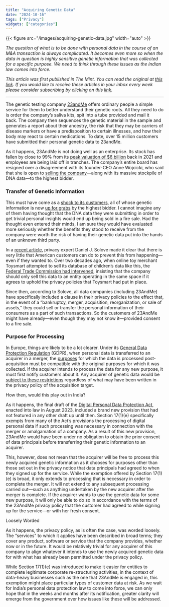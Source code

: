 ```yaml
---
title: "Acquiring Genetic Data"
date: "2024-10-16"
tags: ["Privacy"]
widgets: ["categories"]
---
```


{{< figure src="/images/acquiring-genetic-data.jpg" width="auto" >}}

_The question of what is to be done with personal data in the course of an M&A transaction is always complicated. It becomes even more so when the data in question is highly sensitive genetic information that was collected for a specific purpose. We need to think through these issues as the Indian law comes into force._

<!--more-->

_This article was first published in The Mint. You can read the original at [_this link_](https://www.livemint.com/opinion/online-views/data-privacy-mergers-and-acquisitions-personal-data-eu-gdpr-informed-consent-dpdp-law-11728961917737.html). If you would like to receive these articles in your inbox every week please consider subscribing by clicking on this [link](https://paragraph.xyz/@exmachina)._

---

The genetic testing company [23andMe](https://www.23andme.com/) offers ordinary people a simple service for them to better understand their genetic roots. All they need to do is order the company’s saliva kits, spit into a tube provided and mail it back. The company then sequences the genetic material in the sample and generates a report about their ancestry, the risk that they may be carriers of disease markers or have a predisposition to certain illnesses, and how their body may react to certain medications. To date, over 15 million customers have submitted their personal genetic data to 23andMe.

As it happens, 23AndMe is not doing well as an enterprise. Its stock has fallen by close to 99% from its [peak valuation of $6 billion](https://www.npr.org/2024/10/03/g-s1-25795/23andme-data-genetic-dna-privacy) back in 2021 and employees are being laid off in tranches. The company’s entire board has resigned over a disagreement with its founder-CEO Anne Wojcicki, who said that she is open to [selling the company](https://www.reuters.com/markets/deals/23andme-ceo-wojcicki-open-third-party-takeover-proposals-firm-filing-shows-2024-09-11/)—along with its massive stockpile of DNA data—to the highest bidder.

### Transfer of Genetic Information

This must have come as a [shock to its customers](https://www.eff.org/deeplinks/2024/10/sale-23andmes-data-would-be-bad-privacy-heres-what-customers-can-do), all of whose genetic information is now [up for grabs](https://www.theatlantic.com/health/archive/2024/09/23andme-dna-data-privacy-sale/680057/) by the highest bidder. I cannot imagine any of them having thought that the DNA data they were submitting in order to get trivial personal insights would end up being sold in a fire sale. Had the thought even entered their minds, I am sure they would have evaluated more seriously whether the benefits they stood to receive from the company were worth the risk of having their genetic data put into the hands of an unknown third party.

In a [recent article](https://teachprivacy.com/bankruptcy-sale-of-dna-data-from-toysmart-to-23andme/), privacy expert Daniel J. Solove made it clear that there is very little that American customers can do to prevent this from happening—even if they wanted to. Over two decades ago, when online toy merchant Toysmart attempted to sell its database of children’s data like this, the [Federal Trade Commission had intervened](https://www.ftc.gov/news-events/news/press-releases/2000/07/ftc-announces-settlement-bankrupt-website-toysmartcom-regarding-alleged-privacy-policy-violations), insisting that the company should only sell this data to an entity operating in the same space if it agrees to uphold the privacy policies that Toysmart had put in place.

Since then, according to Solove, all data companies (including 23AndMe) have specifically included a clause in their privacy policies to the effect that, in the event of a “bankruptcy, merger, acquisition, reorganization, or sale of assets," they could sell or transfer the personal information of their consumers as a part of such transactions. So the customers of 23AndMe might have already—even though they may not know it—provided consent to a fire sale.

### Purpose for Processing

In Europe, things are likely to be a lot clearer. Under its [General Data Protection Regulation](https://gdpr-info.eu/) (GDPR), when personal data is transferred to an acquirer in a merger, the [purposes](https://gdpr-info.eu/art-6-gdpr/) for which the data is processed post-acquisition must be compatible with the original purposes for which it was collected. If the acquirer intends to process the data for any new purpose, it must first notify customers about it. Any acquirer of genetic data would be [subject to these restrictions](https://www.edpb.europa.eu/sites/default/files/files/file1/edpb_statement_2020_privacyimplicationsofmergers_en.pdf) regardless of what may have been written in the privacy policy of the acquisition target.

How then, would this play out in India? 

As it happens, the final draft of the [Digital Personal Data Protection Act](https://www.meity.gov.in/writereaddata/files/Digital%20Personal%20Data%20Protection%20Act%202023.pdf), enacted into law in August 2023, included a brand new provision that had not featured in any other draft up until then. Section 17(1)(e) specifically exempts from many of the Act’s provisions the processing of digital personal data if such processing was necessary in connection with the merger or amalgamation of a company. As a result of this new provision, 23AndMe would have been under no obligation to obtain the prior consent of data principals before transferring their genetic information to an acquirer.

This, however, does not mean that the acquirer will be free to process this newly acquired genetic information as it chooses for purposes other than those set out in the privacy notice that data principals had agreed to when they signed up for the service. While the exemption offered by Section 17(1)(e) is broad, it only extends to processing that is necessary in order to complete the merger. It will not extend to any subsequent processing carried out—such as anything undertaken by the new acquirer after the merger is complete. If the acquirer wants to use the genetic data for some new purpose, it will only be able to do so in accordance with the terms of the 23AndMe privacy policy that the customer had agreed to while signing up for the service—or with her fresh consent.

Loosely Worded

As it happens, the privacy policy, as is often the case, was worded loosely. The “services" to which it applies have been described in broad terms; they cover any product, software or service that the company provides, whether now or in the future. It would be relatively trivial for any acquirer of this company to align whatever it intends to use the newly acquired genetic data for with what has already been permitted under the privacy policy.

While Section 17(1)(e) was introduced to make it easier for entities to complete legitimate corporate re-structuring activities, in the context of data-heavy businesses such as the one that 23AndMe is engaged in, this exemption might place particular types of customer data at risk. As we wait for India’s personal data protection law to come into force, we can only hope that in the weeks and months after its notification, greater clarity will emerge from the government over how issues like these will be addressed.